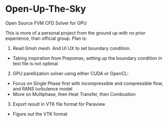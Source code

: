 # Open-Up-The-Sky
Open Source FVM CFD Solver for GPU

This is more of a personal project from the ground up with no prior experience, than official group. Plan is:
1. Read Gmsh mesh. And UI UX to set boundary condition.
* Taking inspiration from Prepomax, setting up the boundary condition in text file is not optimal
2. GPU parellization solver using either CUDA or OpenCL:
* Focus on Single Phase first with incompressible and compressible flow, and RANS turbulence model
* Move on Multiphase, then Heat Transfer, then Combustion
3. Export result in VTK file format for Paraview
* Figure out the VTK format
